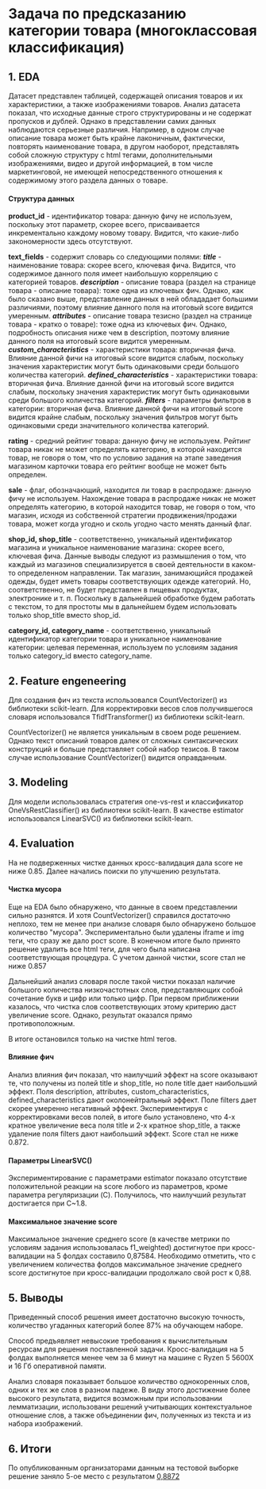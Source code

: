 # Задача по предсказанию категории товара (многоклассовая классификация)

## 1. EDA

Датасет представлен таблицей, содержащей описания товаров и их характеристики, а также изображениями товаров. Анализ датасета показал, что исходные данные строго структурированы и не содержат пропусков и дублей. Однако в представлении самих данных наблюдаются серьезные различия. Например, в одном случае описание товара может быть крайне лаконичным, фактически, повторять наименование товара, в другом наоборот, представлять собой сложную структуру с html тегами, дополнительными изображениями, видео и другой информацией, в том числе маркетинговой, не имеющей непосредственного отношения к содержимому этого раздела данных о товаре.

#### Структура данных

**product_id** - идентификатор товара: данную фичу не используем, поскольку этот параметр, скорее всего, присваивается инкрементально каждому новому товару. Видится, что какие-либо закономерности здесь отсутствуют.

**text_fields** - содержит словарь со следующими полями:
    ***title*** - наименование товара: скорее всего, ключевая фича. Видится, что содержимое данного поля имеет наибольшую корреляцию с категорией товаров.
    ***description*** - описание товара (раздел на странице товара - описание товара): тоже одна из ключевых фич. Однако, как было сказано выше, представление данных в ней облададает большими различиями, поэтому влияние данного поля на итоговый score видится умеренным.
    ***attributes*** - описание товара тезисно (раздел на странице товара - кратко о товаре): тоже одна из ключевых фич. Однако, подробность описания ниже чем в description, поэтому влияние данного поля на итоговый score видится умеренным.
    ***custom_characteristics*** - характеристики товара: вторичная фича. Влияние данной фичи на итоговый score видится слабым, поскольку значения характеристик могут быть одинаковыми среди большого количества категорий.
    ***defined_characteristics*** - характеристики товара: вторичная фича. Влияние данной фичи на итоговый score видится слабым, поскольку значения характеристик могут быть одинаковыми среди большого количества категорий.
    ***filters*** - параметры фильтров в категории: вторичная фича. Влияние данной фичи на итоговый score видится крайне слабым, поскольку значения фильтров могут быть одинаковыми среди значительного количества категорий.

**rating** - средний рейтинг товара: данную фичу не используем. Рейтинг товара никак не может определять категорию, в которой находится товар, не говоря о том, что по условию задания на этапе заведения магазином карточки товара его рейтинг вообще не может быть определен.

**sale** - флаг, обозначающий, находится ли товар в распродаже: данную фичу не используем. Нахождение товара в распродаже никак не может определять категорию, в которой находится товар, не говоря о том, что магазин, исходя из собственной стратегии продвижения/продажи товара, может когда угодно и сколь угодно часто менять данный флаг.

**shop_id, shop_title** - соответственно, уникальный идентификатор магазина и уникальное наименование магазина: скорее всего, ключевая фича. Данные выводы следуют из размышления о том, что каждый из магазинов специализируется в своей деятельности в каком-то определенном направлении. Так магазин, занимающийся продажей одежды, будет иметь товары соответствующих одежде категорий. Но, соответственно, не будет представлен в пищевых продуктах, электронике и т. п. Поскольку в дальнейшей обработке будем работать с текстом, то для простоты мы в дальнейшем будем использовать только shop_title вместо shop_id.
    
**category_id, category_name** - соответственно, уникальный идентификатор категории товара и уникальное наименование категории: целевая переменная, используем по условиям задания только category_id вместо category_name.


## 2. Feature engeneering

Для создания фич из текста использовался CountVectorizer() из библиотеки scikit-learn. Для корректировки весов слов получившегося словаря использовался TfidfTransformer() из библиотеки scikit-learn.

CountVectorizer() не является уникальным в своем роде решением. Однако текст описаний товаров далек от сложных синтаксических конструкций и больше представляет собой набор тезисов. В таком случае использование CountVectorizer() видится оправданным. 

## 3. Modeling

Для модели использовалась стратегия one-vs-rest и классификатор OneVsRestClassifier() из библиотеки scikit-learn. В качестве estimator использовался LinearSVC() из библиотеки scikit-learn.

## 4. Evaluation

На не подверженных чистке данных кросс-валидация дала score не ниже 0.85. Далее начались поиски по улучшению результата.

#### Чистка мусора

Еще на EDA было обнаружено, что данные в своем представлении сильно разнятся. И хотя CountVectorizer() справился достаточно неплохо, тем не менее при анализе словаря было обнаружено большое количество "мусора". Экспериментально были удалены iframe и img теги, что сразу же дало рост score. В конечном итоге было принято решение удалить все html теги, для чего была написана соответствующая процедура. С учетом данной чистки, score стал не ниже 0.857

Дальнейший анализ словаря после такой чистки показал наличие большого количества низкочастотных слов, представляющих собой сочетание букв и цифр или только цифр. При первом приближении казалось, что чистка слов соответствующих этому критерию даст увеличение score. Однако, результат оказался прямо противоположным.

В итоге остановился только на чистке html тегов.

#### Влияние фич

Анализ влияния фич показал, что наилучший эффект на score оказывают те, что получены из полей title и shop_title, но поле title дает наибольший эффект. Поля description, attributes, custom_characteristics, defined_characteristics дают околонейтральный эффект. Поле filters дает скорее умеренно негативный эффект. Экспериментируя с корректировками весов полей, в итоге было установлено, что 4-х кратное увеличение веса поля title и 2-х кратное shop_title, а также удаление поля filters дают наибольший эффект. Score стал не ниже 0.872.

#### Параметры LinearSVC()

Экспериментирование с параметрами estimator показало отсутствие положительной реакции на score любого из параметров, кроме параметра регуляризации (C). Получилось, что наилучший результат достигается при C~1.8.

#### Максимальное значение score

Максимальное значение среднего score (в качестве метрики по условиям задания использовалась f1_weighted) достигнутое при кросс-валидации на 5 фолдах составило 0,87584. Необходимо отметить, что с увеличением количества фолдов максимальное значение среднего score достигнутое при кросс-валидации продолжало свой рост к 0,88.

## 5. Выводы

Приведенный способ решения имеет достаточно высокую точность, количество угаданных категорий более 87% на обучающем наборе.

Способ предъявляет невысокие требования к вычислительным ресурсам для решения поставленной задачи. Кросс-валидация на 5 фолдах выполняется менее чем за 6 минут на машине с Ryzen 5 5600X и 16 Гб оперативной памяти.

Анализ словаря показывает большое количество однокоренных слов, одних и тех же слов в разном падеже. В виду этого достижение более высокого результата, видится возможным при использовании лемматизации, использовани решений учитывающих контекстуальное отношение слов, а также объединении фич, полученных из текста и из набора изображений.

## 6. Итоги

По опубликованным организаторами данным на тестовой выборке решение заняло 5-ое место с результатом [0,8872](https://remarkable-cockatoo-98b.notion.site/Leaderboard-9f087f0b6b5c4213ba690ef77eaaa016) 
